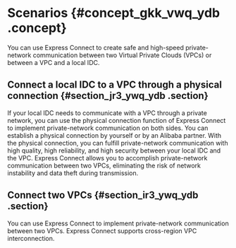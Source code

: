 # Scenarios {#concept_gkk_vwq_ydb .concept}

You can use Express Connect to create safe and high-speed private-network communication between two Virtual Private Clouds \(VPCs\) or between a VPC and a local IDC.

## Connect a local IDC to a VPC through a physical connection {#section_jr3_ywq_ydb .section}

If your local IDC needs to communicate with a VPC through a private network, you can use the physical connection function of Express Connect to implement private-network communication on both sides. You can establish a physical connection by yourself or by an Alibaba partner. With the physical connection, you can fulfill private-network communication with high quality, high reliability, and high security between your local IDC and the VPC. Express Connect allows you to accomplish private-network communication between two VPCs, eliminating the risk of network instability and data theft during transmission.

## Connect two VPCs {#section_ir3_ywq_ydb .section}

You can use Express Connect to implement private-network communication between two VPCs. Express Connect supports cross-region VPC interconnection.

